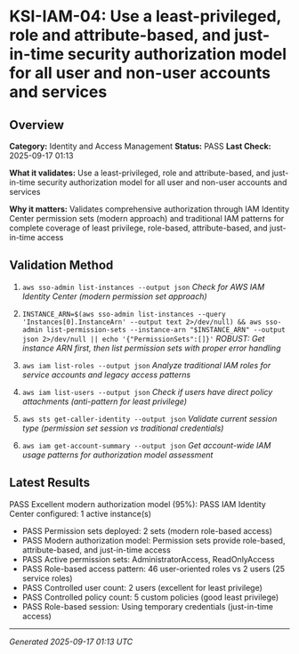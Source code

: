 # KSI-IAM-04: Use a least-privileged, role and attribute-based, and just-in-time security authorization model for all user and non-user accounts and services

## Overview

**Category:** Identity and Access Management
**Status:** PASS
**Last Check:** 2025-09-17 01:13

**What it validates:** Use a least-privileged, role and attribute-based, and just-in-time security authorization model for all user and non-user accounts and services

**Why it matters:** Validates comprehensive authorization through IAM Identity Center permission sets (modern approach) and traditional IAM patterns for complete coverage of least privilege, role-based, attribute-based, and just-in-time access

## Validation Method

1. `aws sso-admin list-instances --output json`
   *Check for AWS IAM Identity Center (modern permission set approach)*

2. `INSTANCE_ARN=$(aws sso-admin list-instances --query 'Instances[0].InstanceArn' --output text 2>/dev/null) && aws sso-admin list-permission-sets --instance-arn "$INSTANCE_ARN" --output json 2>/dev/null || echo '{"PermissionSets":[]}'`
   *ROBUST: Get instance ARN first, then list permission sets with proper error handling*

3. `aws iam list-roles --output json`
   *Analyze traditional IAM roles for service accounts and legacy access patterns*

4. `aws iam list-users --output json`
   *Check if users have direct policy attachments (anti-pattern for least privilege)*

5. `aws sts get-caller-identity --output json`
   *Validate current session type (permission set session vs traditional credentials)*

6. `aws iam get-account-summary --output json`
   *Get account-wide IAM usage patterns for authorization model assessment*

## Latest Results

PASS Excellent modern authorization model (95%): PASS IAM Identity Center configured: 1 active instance(s)
- PASS Permission sets deployed: 2 sets (modern role-based access)
- PASS Modern authorization model: Permission sets provide role-based, attribute-based, and just-in-time access
- PASS Active permission sets: AdministratorAccess, ReadOnlyAccess
- PASS Role-based access pattern: 46 user-oriented roles vs 2 users (25 service roles)
- PASS Controlled user count: 2 users (excellent for least privilege)
- PASS Controlled policy count: 5 custom policies (good least privilege)
- PASS Role-based session: Using temporary credentials (just-in-time access)

---
*Generated 2025-09-17 01:13 UTC*